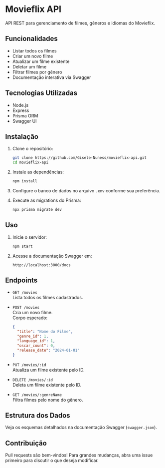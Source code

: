 # Movieflix API

API REST para gerenciamento de filmes, gêneros e idiomas do Movieflix.

## Funcionalidades

- Listar todos os filmes
- Criar um novo filme
- Atualizar um filme existente
- Deletar um filme
- Filtrar filmes por gênero
- Documentação interativa via Swagger

## Tecnologias Utilizadas

- Node.js
- Express
- Prisma ORM
- Swagger UI

## Instalação

1. Clone o repositório:
   ```sh
   git clone https://github.com/Gisele-Nuness/movieflix-api.git
   cd movieflix-api
   ```

2. Instale as dependências:
   ```sh
   npm install
   ```

3. Configure o banco de dados no arquivo `.env` conforme sua preferência.

4. Execute as migrations do Prisma:
   ```sh
   npx prisma migrate dev
   ```

## Uso

1. Inicie o servidor:
   ```sh
   npm start
   ```

2. Acesse a documentação Swagger em:
   ```
   http://localhost:3000/docs
   ```

## Endpoints

- `GET /movies`  
  Lista todos os filmes cadastrados.

- `POST /movies`  
  Cria um novo filme.  
  Corpo esperado:
  ```json
  {
    "title": "Nome do Filme",
    "genre_id": 1,
    "language_id": 1,
    "oscar_count": 0,
    "release_date": "2024-01-01"
  }
  ```

- `PUT /movies/:id`  
  Atualiza um filme existente pelo ID.

- `DELETE /movies/:id`  
  Deleta um filme existente pelo ID.

- `GET /movies/:genreName`  
  Filtra filmes pelo nome do gênero.

## Estrutura dos Dados

Veja os esquemas detalhados na documentação Swagger (`swagger.json`).

## Contribuição

Pull requests são bem-vindos! Para grandes mudanças, abra uma issue primeiro para discutir o que deseja modificar.

